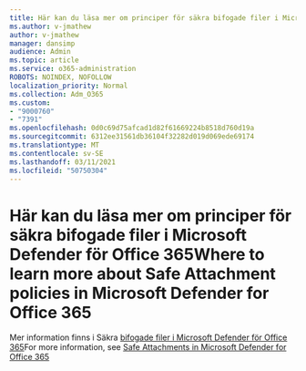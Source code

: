 ```yaml
---
title: Här kan du läsa mer om principer för säkra bifogade filer i Microsoft Defender för Office 365
ms.author: v-jmathew
author: v-jmathew
manager: dansimp
audience: Admin
ms.topic: article
ms.service: o365-administration
ROBOTS: NOINDEX, NOFOLLOW
localization_priority: Normal
ms.collection: Adm_O365
ms.custom:
- "9000760"
- "7391"
ms.openlocfilehash: 0d0c69d75afcad1d82f61669224b8518d760d19a
ms.sourcegitcommit: 6312ee31561db36104f32282d019d069ede69174
ms.translationtype: MT
ms.contentlocale: sv-SE
ms.lasthandoff: 03/11/2021
ms.locfileid: "50750304"
---
```

# <a name="where-to-learn-more-about-safe-attachment-policies-in-microsoft-defender-for-office-365"></a><span data-ttu-id="a7e72-102">Här kan du läsa mer om principer för säkra bifogade filer i Microsoft Defender för Office 365</span><span class="sxs-lookup"><span data-stu-id="a7e72-102">Where to learn more about Safe Attachment policies in Microsoft Defender for Office 365</span></span>

<span data-ttu-id="a7e72-103">Mer information finns i Säkra [bifogade filer i Microsoft Defender för Office 365](https://go.microsoft.com/fwlink/?linkid=2092213)</span><span class="sxs-lookup"><span data-stu-id="a7e72-103">For more information, see [Safe Attachments in Microsoft Defender for Office 365](https://go.microsoft.com/fwlink/?linkid=2092213)</span></span>
